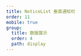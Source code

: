 ```yaml
---
title: NoticeList 垂直通知栏
order: 11
mobile: true
group:
  title: 数据展示
  order: 4
  path: display
---
```


<code src="../demo/NoticeList.tsx"></code>
<API src="../src/NoticeList.tsx"></API>
